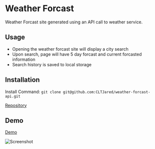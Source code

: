 # Weather Forcast
Weather Forcast site generated using an API call to weather service.

## Usage
* Opening the weather forcast site will display a city search
* Upon search, page will have 5 day forcast and current forcasted information
* Search history is saved to local storage

## Installation
Install Command: `git clone git@github.com:CLTJared/weather-forcast-api.git`

[Repository](https://github.com/CLTJared/weather-forcast-api)

## Demo
[Demo](https://cltjared.github.io/weather-forcast-api/)

![Screenshot]()